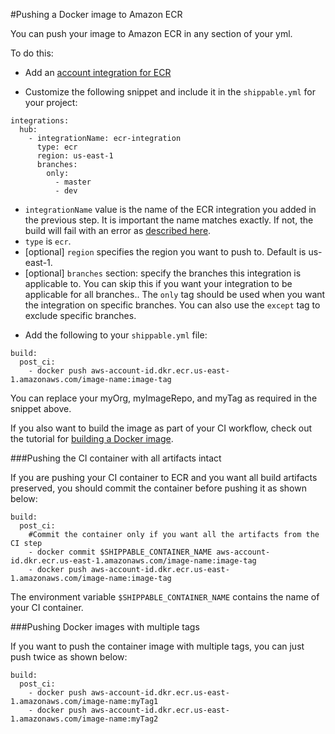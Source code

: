 #Pushing a Docker image to Amazon ECR

You can push your image to Amazon ECR in any section of your yml.  

To do this:

* Add an [account integration for ECR](/integrations/imageRegistries/ecr/)

* Customize the following snippet and include it in the `shippable.yml` for your project:

```
integrations:
  hub:
    - integrationName: ecr-integration
      type: ecr
      region: us-east-1
      branches:
        only:
          - master
          - dev
```
- `integrationName` value is the name of the ECR integration you added in the previous step. It is important the name matches exactly. If not, the build will fail with an error as  [described here](/ci/troubleshoot/#integration-name-specified-in-yml-does-not-match).
- `type` is `ecr`.
- [optional] `region` specifies the region you want to push to. Default is us-east-1.
- [optional] `branches` section: specify the branches this integration is applicable to. You can skip this if you want your integration to be applicable for all branches.. The `only` tag should be used when you want the integration on specific branches. You can also use the `except` tag to exclude specific branches.

* Add the following to your `shippable.yml` file:

```
build:
  post_ci:
    - docker push aws-account-id.dkr.ecr.us-east-1.amazonaws.com/image-name:image-tag
```

You can replace your myOrg, myImageRepo, and myTag as required in the snippet above.

If you also want to build the image as part of your CI workflow, check out the tutorial for [building a Docker image](/tutorials/ci/hub-amazon-ecr-build-docker-image/).

###Pushing the CI container with all artifacts intact

If you are pushing your CI container to ECR and you want all build artifacts preserved, you should commit the container before pushing it as shown below:

```
build:
  post_ci:
    #Commit the container only if you want all the artifacts from the CI step
    - docker commit $SHIPPABLE_CONTAINER_NAME aws-account-id.dkr.ecr.us-east-1.amazonaws.com/image-name:image-tag
    - docker push aws-account-id.dkr.ecr.us-east-1.amazonaws.com/image-name:image-tag

```
The environment variable `$SHIPPABLE_CONTAINER_NAME` contains the name of your CI container.

###Pushing Docker images with multiple tags

If you want to push the container image with multiple tags, you can just push twice as shown below:


```
build:
  post_ci:
    - docker push aws-account-id.dkr.ecr.us-east-1.amazonaws.com/image-name:myTag1
    - docker push aws-account-id.dkr.ecr.us-east-1.amazonaws.com/image-name:myTag2

```
